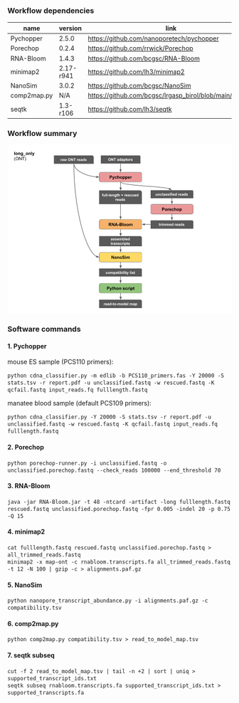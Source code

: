 ### Workflow dependencies

| name | version | link |
| --- | --- | --- |
| Pychopper | 2.5.0 | https://github.com/nanoporetech/pychopper |
| Porechop | 0.2.4 | https://github.com/rrwick/Porechop |
| RNA-Bloom | 1.4.3 | https://github.com/bcgsc/RNA-Bloom |
| minimap2 | 2.17-r941 | https://github.com/lh3/minimap2 |
| NanoSim | 3.0.2 | https://github.com/bcgsc/NanoSim |
| comp2map.py | N/A | https://github.com/bcgsc/lrgasp_birol/blob/main/scripts/ |
| seqtk | 1.3-r106 | https://github.com/lh3/seqtk |

### Workflow summary

![workflow](lrgasp_long_only_workflow.png)

### Software commands

#### 1. Pychopper

mouse ES sample (PCS110 primers):
```
python cdna_classifier.py -m edlib -b PCS110_primers.fas -Y 20000 -S stats.tsv -r report.pdf -u unclassified.fastq -w rescued.fastq -K qcfail.fastq input_reads.fq fulllength.fastq
```
manatee blood sample (default PCS109 primers):
```
python cdna_classifier.py -Y 20000 -S stats.tsv -r report.pdf -u unclassified.fastq -w rescued.fastq -K qcfail.fastq input_reads.fq fulllength.fastq
```

#### 2. Porechop
```
python porechop-runner.py -i unclassified.fastq -o unclassified.porechop.fastq --check_reads 100000 --end_threshold 70
```

#### 3. RNA-Bloom
```
java -jar RNA-Bloom.jar -t 48 -ntcard -artifact -long fulllength.fastq rescued.fastq unclassified.porechop.fastq -fpr 0.005 -indel 20 -p 0.75 -Q 15
```

#### 4. minimap2
```
cat fulllength.fastq rescued.fastq unclassified.porechop.fastq > all_trimmed_reads.fastq
minimap2 -x map-ont -c rnabloom.transcripts.fa all_trimmed_reads.fastq -t 12 -N 100 | gzip -c > alignments.paf.gz
```

#### 5. NanoSim
```
python nanopore_transcript_abundance.py -i alignments.paf.gz -c compatibility.tsv
```

#### 6. comp2map.py
```
python comp2map.py compatibility.tsv > read_to_model_map.tsv
```

#### 7. seqtk subseq
```
cut -f 2 read_to_model_map.tsv | tail -n +2 | sort | uniq > supported_transcript_ids.txt
seqtk subseq rnabloom.transcripts.fa supported_transcript_ids.txt > supported_transcripts.fa
```

